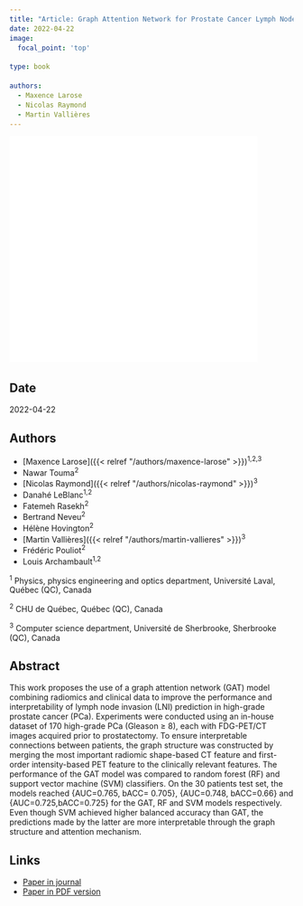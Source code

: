 ```yaml
---
title: "Article: Graph Attention Network for Prostate Cancer Lymph Node Invasion Prediction"
date: 2022-04-22
image:
  focal_point: 'top'

type: book

authors:
  - Maxence Larose
  - Nicolas Raymond
  - Martin Vallières
---
```


![MIDL](featured.png)

## Date

2022-04-22

## Authors

- [Maxence Larose]({{< relref "/authors/maxence-larose" >}})<sup>1,2,3</sup>
- Nawar Touma<sup>2</sup>
- [Nicolas Raymond]({{< relref "/authors/nicolas-raymond" >}})<sup>3</sup>
- Danahé LeBlanc<sup>1,2</sup>
- Fatemeh Rasekh<sup>2</sup>
- Bertrand Neveu<sup>2</sup>
- Hélène Hovington<sup>2</sup>
- [Martin Vallières]({{< relref "/authors/martin-vallieres" >}})<sup>3</sup>
- Frédéric Pouliot<sup>2</sup>
- Louis Archambault<sup>1,2</sup>

<sup>1</sup> Physics, physics engineering and optics department, Université Laval, Québec (QC), Canada

<sup>2</sup> CHU de Québec, Québec (QC), Canada

<sup>3</sup> Computer science department, Université de Sherbrooke, Sherbrooke (QC), Canada

## Abstract

This work proposes the use of a graph attention network (GAT) model combining radiomics and clinical data to 
improve the performance and interpretability of lymph node invasion (LNI) prediction in high-grade prostate 
cancer (PCa). Experiments were conducted using an in-house dataset of 170 high-grade PCa (Gleason ≥ 8), each 
with FDG-PET/CT images acquired prior to prostatectomy. To ensure interpretable connections between patients, 
the graph structure was constructed by merging the most important radiomic shape-based CT feature and first-order 
intensity-based PET feature to the clinically relevant features. The performance of the GAT model was compared to 
random forest (RF) and support vector machine (SVM) classifiers. On the 30 patients test set, the models reached 
\{AUC=0.765, bACC= 0.705\}, \{AUC=0.748, bACC=0.66\} and \{AUC=0.725,bACC=0.725\} for the GAT, RF and SVM models 
respectively. Even though SVM achieved higher balanced accuracy than GAT, the predictions made by the latter are 
more interpretable through the graph structure and attention mechanism.

## Links

- [Paper in journal](https://openreview.net/forum?id=zIpx-MISaIA)
- [Paper in PDF version](https://openreview.net/pdf?id=zIpx-MISaIA)
